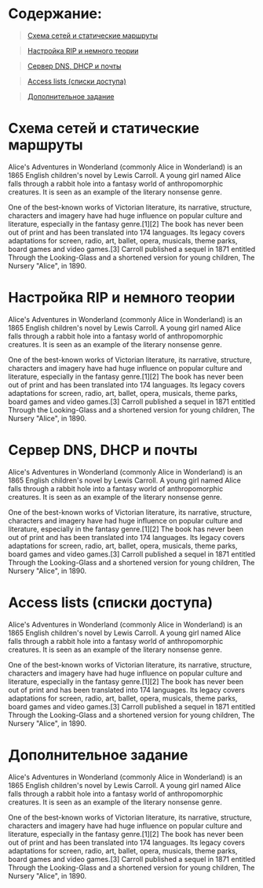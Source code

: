 # Содержание:
>[Схема сетей и статические маршруты](#схема-сетей-и-статические-маршруты)

>[Настройка RIP и немного теории](#настройка-rip-и-немного-теории)

>[Сервер DNS, DHCP и почты](#сервер-dns-dhcp-и-почты)

>[Access lists (списки доступа)](#access-lists-(списки-доступа))

>[Дополнительное задание](#дополнительное-задание)

# Схема сетей и статические маршруты
Alice's Adventures in Wonderland (commonly Alice in Wonderland) is an 1865 English children's novel by Lewis Carroll. A young girl named Alice falls through a rabbit hole into a fantasy world of anthropomorphic creatures. It is seen as an example of the literary nonsense genre.

One of the best-known works of Victorian literature, its narrative, structure, characters and imagery have had huge influence on popular culture and literature, especially in the fantasy genre.[1][2] The book has never been out of print and has been translated into 174 languages. Its legacy covers adaptations for screen, radio, art, ballet, opera, musicals, theme parks, board games and video games.[3] Carroll published a sequel in 1871 entitled Through the Looking-Glass and a shortened version for young children, The Nursery "Alice", in 1890. 
# Настройка RIP и немного теории
Alice's Adventures in Wonderland (commonly Alice in Wonderland) is an 1865 English children's novel by Lewis Carroll. A young girl named Alice falls through a rabbit hole into a fantasy world of anthropomorphic creatures. It is seen as an example of the literary nonsense genre.

One of the best-known works of Victorian literature, its narrative, structure, characters and imagery have had huge influence on popular culture and literature, especially in the fantasy genre.[1][2] The book has never been out of print and has been translated into 174 languages. Its legacy covers adaptations for screen, radio, art, ballet, opera, musicals, theme parks, board games and video games.[3] Carroll published a sequel in 1871 entitled Through the Looking-Glass and a shortened version for young children, The Nursery "Alice", in 1890. 
# Сервер DNS, DHCP и почты
Alice's Adventures in Wonderland (commonly Alice in Wonderland) is an 1865 English children's novel by Lewis Carroll. A young girl named Alice falls through a rabbit hole into a fantasy world of anthropomorphic creatures. It is seen as an example of the literary nonsense genre.

One of the best-known works of Victorian literature, its narrative, structure, characters and imagery have had huge influence on popular culture and literature, especially in the fantasy genre.[1][2] The book has never been out of print and has been translated into 174 languages. Its legacy covers adaptations for screen, radio, art, ballet, opera, musicals, theme parks, board games and video games.[3] Carroll published a sequel in 1871 entitled Through the Looking-Glass and a shortened version for young children, The Nursery "Alice", in 1890. 
# Access lists (списки доступа)
Alice's Adventures in Wonderland (commonly Alice in Wonderland) is an 1865 English children's novel by Lewis Carroll. A young girl named Alice falls through a rabbit hole into a fantasy world of anthropomorphic creatures. It is seen as an example of the literary nonsense genre.

One of the best-known works of Victorian literature, its narrative, structure, characters and imagery have had huge influence on popular culture and literature, especially in the fantasy genre.[1][2] The book has never been out of print and has been translated into 174 languages. Its legacy covers adaptations for screen, radio, art, ballet, opera, musicals, theme parks, board games and video games.[3] Carroll published a sequel in 1871 entitled Through the Looking-Glass and a shortened version for young children, The Nursery "Alice", in 1890. 
# Дополнительное задание
Alice's Adventures in Wonderland (commonly Alice in Wonderland) is an 1865 English children's novel by Lewis Carroll. A young girl named Alice falls through a rabbit hole into a fantasy world of anthropomorphic creatures. It is seen as an example of the literary nonsense genre.

One of the best-known works of Victorian literature, its narrative, structure, characters and imagery have had huge influence on popular culture and literature, especially in the fantasy genre.[1][2] The book has never been out of print and has been translated into 174 languages. Its legacy covers adaptations for screen, radio, art, ballet, opera, musicals, theme parks, board games and video games.[3] Carroll published a sequel in 1871 entitled Through the Looking-Glass and a shortened version for young children, The Nursery "Alice", in 1890. 
